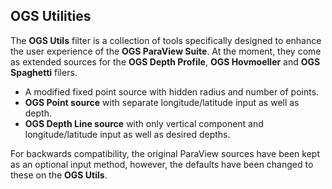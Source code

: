 ## OGS Utilities

The **OGS Utils** filter is a collection of tools specifically designed to enhance the user experience of the **OGS ParaView Suite**. At the moment, they come as extended sources for the **OGS Depth Profile**, **OGS Hovmoeller** and **OGS Spaghetti** filers.

* A modified fixed point source with hidden radius and number of points.
* **OGS Point source** with separate longitude/latitude input as well as depth.
* **OGS Depth Line source** with only vertical component and longitude/latitude input as well as desired depths.

For backwards compatibility, the original ParaView sources have been kept as an optional input method, however, the defaults have been changed to these on the **OGS Utils**.